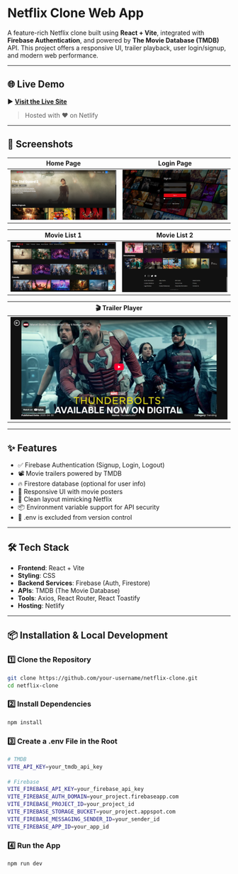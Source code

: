 # Netflix Clone Web App

A feature-rich Netflix clone built using **React + Vite**, integrated with **Firebase Authentication**, and powered by **The Movie Database (TMDB)** API. This project offers a responsive UI, trailer playback, user login/signup, and modern web performance.

---

## 🌐 Live Demo

▶️ **[Visit the Live Site](https://cloneflix-rmd-app.netlify.app)**  
> Hosted with ❤️ on Netlify

---

## 📸 Screenshots

| Home Page | Login Page |
|-----------|------------|
| ![Home](/screenshots/home.png) | ![Login](/screenshots/login.png) |

| Movie List 1 | Movie List 2 |
|--------------|--------------|
| ![Movie 1](/screenshots/movies1.png) | ![Movie 2](/screenshots/movies2.png) |

| 🎬 Trailer Player |
|-------------------|
| ![Trailer](/screenshots/trailer.png) |


---

## ✨ Features

- ✅ Firebase Authentication (Signup, Login, Logout)
- 📽️ Movie trailers powered by TMDB
- 🔥 Firestore database (optional for user info)
- 🎨 Responsive UI with movie posters
- 🍿 Clean layout mimicking Netflix
- 📦 Environment variable support for API security
- 🚫 .env is excluded from version control

---


## 🛠️ Tech Stack

- **Frontend**: React + Vite
- **Styling**: CSS
- **Backend Services**: Firebase (Auth, Firestore)
- **APIs**: TMDB (The Movie Database)
- **Tools**: Axios, React Router, React Toastify
- **Hosting**: Netlify

---

## 📦 Installation & Local Development

### 1️⃣ Clone the Repository

```bash
git clone https://github.com/your-username/netflix-clone.git
cd netflix-clone
```

### 2️⃣ Install Dependencies

```bash
npm install
```

### 3️⃣ Create a .env File in the Root

```bash
# TMDB
VITE_API_KEY=your_tmdb_api_key

# Firebase
VITE_FIREBASE_API_KEY=your_firebase_api_key
VITE_FIREBASE_AUTH_DOMAIN=your_project.firebaseapp.com
VITE_FIREBASE_PROJECT_ID=your_project_id
VITE_FIREBASE_STORAGE_BUCKET=your_project.appspot.com
VITE_FIREBASE_MESSAGING_SENDER_ID=your_sender_id
VITE_FIREBASE_APP_ID=your_app_id
```

### 4️⃣ Run the App

```bash
npm run dev
```

